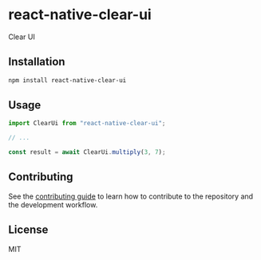 # react-native-clear-ui

Clear UI

## Installation

```sh
npm install react-native-clear-ui
```

## Usage

```js
import ClearUi from "react-native-clear-ui";

// ...

const result = await ClearUi.multiply(3, 7);
```

## Contributing

See the [contributing guide](CONTRIBUTING.md) to learn how to contribute to the repository and the development workflow.

## License

MIT
